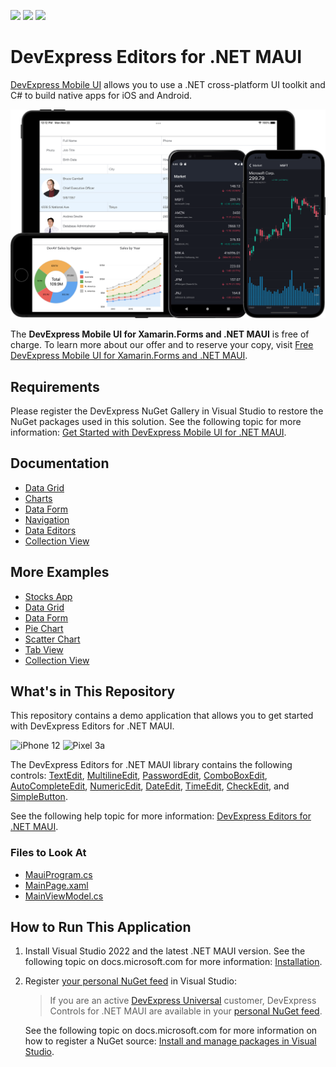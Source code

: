 <!-- default badges list -->
![](https://img.shields.io/endpoint?url=https://codecentral.devexpress.com/api/v1/VersionRange/412058115/22.1.3%2B)
[![](https://img.shields.io/badge/Open_in_DevExpress_Support_Center-FF7200?style=flat-square&logo=DevExpress&logoColor=white)](https://supportcenter.devexpress.com/ticket/details/T1033270)
[![](https://img.shields.io/badge/📖_How_to_use_DevExpress_Examples-e9f6fc?style=flat-square)](https://docs.devexpress.com/GeneralInformation/403183)
<!-- default badges end -->
# DevExpress Editors for .NET MAUI

[DevExpress Mobile UI](https://www.devexpress.com/maui/) allows you to use a .NET cross-platform UI toolkit and C# to build native apps for iOS and Android.

![DevExpress Mobile UI for .NET MAUI](./Images/maui.png)

The **DevExpress Mobile UI for Xamarin.Forms and .NET MAUI** is free of charge. To learn more about our offer and to reserve your copy, visit [Free DevExpress Mobile UI for Xamarin.Forms and .NET MAUI](https://www.devexpress.com/xamarin-free).

## Requirements

Please register the DevExpress NuGet Gallery in Visual Studio to restore the NuGet packages used in this solution. See the following topic for more information: [Get Started with DevExpress Mobile UI for .NET MAUI](https://docs.devexpress.com/MAUI/403249/get-started).

## Documentation

- [Data Grid](https://docs.devexpress.com/MAUI/403255/data-grid/data-grid)
- [Charts](https://docs.devexpress.com/MAUI/403300/charts/charts)
- [Data Form](https://docs.devexpress.com/MAUI/403640/data-form)
- [Navigation](https://docs.devexpress.com/MAUI/403297/navigation/index)
- [Data Editors](https://docs.devexpress.com/MAUI/403427/editors/index)
- [Collection View](https://docs.devexpress.com/MAUI/403324/collection-view/index)

## More Examples

* [Stocks App](https://github.com/DevExpress-Examples/maui-stocks-mini)
* [Data Grid](https://github.com/DevExpress-Examples/maui-data-grid-get-started)
* [Data Form](https://github.com/DevExpress-Examples/maui-data-form-get-started)
* [Pie Chart](https://github.com/DevExpress-Examples/maui-pie-chart-get-started)
* [Scatter Chart](https://github.com/DevExpress-Examples/maui-scatter-chart-get-started)
* [Tab View](https://github.com/DevExpress-Examples/maui-tab-view-get-started)
* [Collection View](https://github.com/DevExpress-Examples/maui-collection-view-get-started)

## What's in This Repository

This repository contains a demo application that allows you to get started with DevExpress Editors for .NET MAUI.

<img src="./Images/editors-iphone12.png" alt="iPhone 12" height="700"> <img src="./Images/editors-pixel3a.png" alt="Pixel 3a" height="700">

The DevExpress Editors for .NET MAUI library contains the following controls: [TextEdit](http://docs.devexpress.com/MAUI/DevExpress.Maui.Editors.TextEdit), [MultilineEdit](http://docs.devexpress.com/MAUI/DevExpress.Maui.Editors.MultilineEdit), [PasswordEdit](http://docs.devexpress.com/MAUI/DevExpress.Maui.Editors.PasswordEdit), [ComboBoxEdit](http://docs.devexpress.com/MAUI/DevExpress.Maui.Editors.ComboBoxEdit), [AutoCompleteEdit](http://docs.devexpress.com/MAUI/DevExpress.Maui.Editors.AutoCompleteEdit), [NumericEdit](http://docs.devexpress.com/MAUI/DevExpress.Maui.Editors.NumericEdit), [DateEdit](http://docs.devexpress.com/MAUI/DevExpress.Maui.Editors.DateEdit), [TimeEdit](http://docs.devexpress.com/MAUI/DevExpress.Maui.Editors.TimeEdit), [CheckEdit](http://docs.devexpress.com/MAUI/DevExpress.Maui.Editors.CheckEdit), and [SimpleButton](http://docs.devexpress.com/MAUI/DevExpress.Maui.Editors.SimpleButton).

See the following help topic for more information: [DevExpress Editors for .NET MAUI](http://docs.devexpress.com/MAUI/403427/editors/index).

### Files to Look At

<!-- default file list -->
* [MauiProgram.cs](./CS/MauiProgram.cs)
* [MainPage.xaml](./CS/MainPage.xaml)
* [MainViewModel.cs](./CS/MainViewModel.cs)
<!-- default file list end -->

## How to Run This Application

1. Install Visual Studio 2022 and the latest .NET MAUI version. See the following topic on docs.microsoft.com for more information: [Installation](https://docs.microsoft.com/en-gb/dotnet/maui/get-started/installation).
1. Register [your personal NuGet feed](https://nuget.devexpress.com/) in Visual Studio:

   > If you are an active [DevExpress Universal](https://www.devexpress.com/subscriptions/universal.xml) customer, DevExpress Controls for .NET MAUI are available in your [personal NuGet feed](https://nuget.devexpress.com/).
    
    See the following topic on docs.microsoft.com for more information on how to register a NuGet source: [Install and manage packages in Visual Studio](https://docs.microsoft.com/en-us/nuget/consume-packages/install-use-packages-visual-studio#package-sources).
